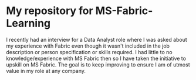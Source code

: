 # My repository for MS-Fabric-Learning
I recently had an interview for a Data Analyst role where I was asked about my experience with Fabric even though it wasn't included in the job description or person specification or skills required. I had little to no knowledge/experience with MS Fabric then so I have taken the initiative to upskill on MS Fabric.
The goal is to keep improving to ensure I am of utmost value in my role at any company.
